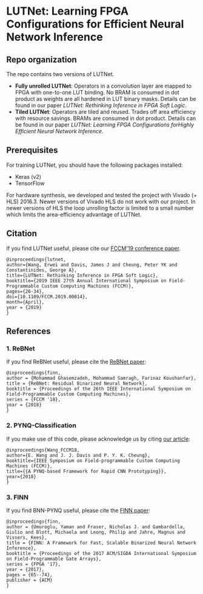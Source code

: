 # LUTNet: Learning FPGA Configurations for Efficient Neural Network Inference

## Repo organization

The repo contains two versions of LUTNet.

* __Fully unrolled LUTNet__: Operators in a convolution layer are mapped to FPGA with one-to-one LUT binding. No BRAM is consumed in dot product as weights are all hardened in LUT binary masks. Details can be found in our paper _LUTNet: Rethinking Inference in FPGA Soft Logic_.
* __Tiled LUTNet__: Operators are tiled and reused. Trades off area efficiency with resource savings. BRAMs are consumed in dot product. Details can be found in our paper _LUTNet: Learning FPGA Configurations forHighly Efficient Neural Network Inference_.

## Prerequisites

For training LUTNet, you should have the following packages installed:
* Keras (v2)
* TensorFlow

For hardware synthesis, we developed and tested the project with Vivado (+ HLS) 2016.3. 
Newer versions of Vivado HLS do not work with our project. 
In newer versions of HLS the loop unrolling factor is limited to a small number which limits the area-efficiency advantage of LUTNet.

## Citation
If you find LUTNet useful, please cite our [FCCM'19 conference paper](https://arxiv.org/abs/1904.00938).

    @inproceedings{lutnet,
    author={Wang, Erwei and Davis, James J and Cheung, Peter YK and Constantinides, George A},
    title={LUTNet: Rethinking Inference in FPGA Soft Logic},
    booktitle={2019 IEEE 27th Annual International Symposium on Field-Programmable Custom Computing Machines (FCCM)},
    pages={26-34},
    doi={10.1109/FCCM.2019.00014},
    month={April},
    year = {2019}
    }

## References

### 1. ReBNet

If you find ReBNet useful, please cite the <a href="https://arxiv.org/abs/1711.01243" target="_blank">ReBNet paper</a>:

    @inproceedings{finn,
    author = {Mohammad Ghasemzadeh, Mohammad Samragh, Farinaz Koushanfar},
    title = {ReBNet: Residual Binarized Neural Network},
    booktitle = {Proceedings of the 26th IEEE International Symposium on Field-Programmable Custom Computing Machines},
    series = {FCCM '18},
    year = {2018}
    }

### 2. PYNQ-Classification

If you make use of this code, please acknowledge us by citing [our article](https://spiral.imperial.ac.uk/handle/10044/1/57937):

    @inproceedings{Wang_FCCM18,
    author={E. Wang and J. J. Davis and P. Y. K. Cheung},
    booktitle={IEEE Symposium on Field-programmable Custom Computing Machines (FCCM)},
    title={{A PYNQ-based Framework for Rapid CNN Prototyping}},
    year={2018}
    }

### 3. FINN

If you find BNN-PYNQ useful, please cite the <a href="https://arxiv.org/abs/1612.07119" target="_blank">FINN paper</a>:

    @inproceedings{finn,
    author = {Umuroglu, Yaman and Fraser, Nicholas J. and Gambardella, Giulio and Blott, Michaela and Leong, Philip and Jahre, Magnus and Vissers, Kees},
    title = {FINN: A Framework for Fast, Scalable Binarized Neural Network Inference},
    booktitle = {Proceedings of the 2017 ACM/SIGDA International Symposium on Field-Programmable Gate Arrays},
    series = {FPGA '17},
    year = {2017},
    pages = {65--74},
    publisher = {ACM}
    }

